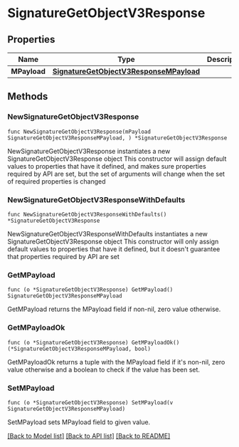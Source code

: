 # SignatureGetObjectV3Response

## Properties

Name | Type | Description | Notes
------------ | ------------- | ------------- | -------------
**MPayload** | [**SignatureGetObjectV3ResponseMPayload**](SignatureGetObjectV3ResponseMPayload.md) |  | 

## Methods

### NewSignatureGetObjectV3Response

`func NewSignatureGetObjectV3Response(mPayload SignatureGetObjectV3ResponseMPayload, ) *SignatureGetObjectV3Response`

NewSignatureGetObjectV3Response instantiates a new SignatureGetObjectV3Response object
This constructor will assign default values to properties that have it defined,
and makes sure properties required by API are set, but the set of arguments
will change when the set of required properties is changed

### NewSignatureGetObjectV3ResponseWithDefaults

`func NewSignatureGetObjectV3ResponseWithDefaults() *SignatureGetObjectV3Response`

NewSignatureGetObjectV3ResponseWithDefaults instantiates a new SignatureGetObjectV3Response object
This constructor will only assign default values to properties that have it defined,
but it doesn't guarantee that properties required by API are set

### GetMPayload

`func (o *SignatureGetObjectV3Response) GetMPayload() SignatureGetObjectV3ResponseMPayload`

GetMPayload returns the MPayload field if non-nil, zero value otherwise.

### GetMPayloadOk

`func (o *SignatureGetObjectV3Response) GetMPayloadOk() (*SignatureGetObjectV3ResponseMPayload, bool)`

GetMPayloadOk returns a tuple with the MPayload field if it's non-nil, zero value otherwise
and a boolean to check if the value has been set.

### SetMPayload

`func (o *SignatureGetObjectV3Response) SetMPayload(v SignatureGetObjectV3ResponseMPayload)`

SetMPayload sets MPayload field to given value.



[[Back to Model list]](../README.md#documentation-for-models) [[Back to API list]](../README.md#documentation-for-api-endpoints) [[Back to README]](../README.md)


